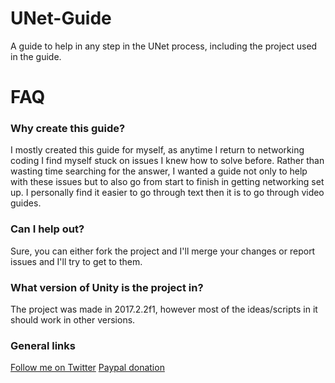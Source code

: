 # UNet-Guide
A guide to help in any step in the UNet process, including the project used in the guide.

# FAQ

### Why create this guide?
I mostly created this guide for myself, as anytime I return to networking coding I find myself stuck on issues I knew how to solve before. Rather than wasting time searching for the answer, I wanted a guide not only to help with these issues but to also go from start to finish in getting networking set up. I personally find it easier to go through text then it is to go through video guides.

### Can I help out?
Sure, you can either fork the project and I'll merge your changes or report issues and I'll try to get to them.

### What version of Unity is the project in?
The project was made in 2017.2.2f1, however most of the ideas/scripts in it should work in other versions.

### General links
[Follow me on Twitter](https://twitter.com/christides11)
[Paypal donation](paypal.me/ChrisTides11)
